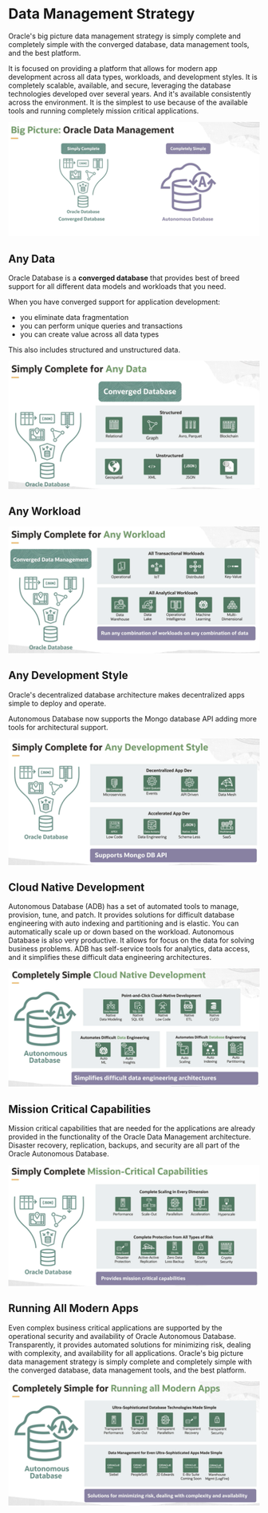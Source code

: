# Data Management Strategy

Oracle's big picture data management strategy is simply complete and completely simple with the converged database, data management tools, and the best platform.

It is focused on providing a platform that allows for modern app development across all data types, workloads, and development styles. It is completely scalable, available, and secure, leveraging the database technologies developed over several years. And it's available consistently across the environment. It is the simplest to use because of the available tools and running completely mission critical applications.

![Oracle Data Management](../images/data_management.png)

## Any Data

Oracle Database is a **converged database** that provides best of breed support for all different data models and workloads that you need. 

When you have converged support for application development: 
- you eliminate data fragmentation
- you can perform unique queries and transactions 
- you can create value across all data types 

This also includes structured and unstructured data. 

![Any Data](../images/any_data.png)

## Any Workload

![Any Workload](../images/any_workload.png)

## Any Development Style

Oracle's decentralized database architecture makes decentralized apps simple to deploy and operate. 

Autonomous Database now supports the Mongo database API adding more tools for architectural support.

![Any Development Style](../images/any_development_style.png)

## Cloud Native Development

Autonomous Database (ADB) has a set of automated tools to manage, provision, tune, and patch. It provides solutions for difficult database engineering with auto indexing and partitioning and is elastic. You can automatically scale up or down based on the workload. Autonomous Database is also very productive. It allows for focus on the data for solving business problems. ADB has self-service tools for analytics, data access, and it simplifies these difficult data engineering architectures.

![Cloud Native](../images/cloud_native.png)

## Mission Critical Capabilities

Mission critical capabilities that are needed for the applications are already provided in the functionality of the Oracle Data Management architecture. Disaster recovery, replication, backups, and security are all part of the Oracle Autonomous Database.

![Mission Critical](../images/mission_critical.png)

## Running All Modern Apps

Even complex business critical applications are supported by the operational security and availability of Oracle Autonomous Database. Transparently, it provides automated solutions for minimizing risk, dealing with complexity, and availability for all applications. Oracle's big picture data management strategy is simply complete and completely simple with the converged database, data management tools, and the best platform.

![Running All Modern Apps](../images/modern_apps.png)